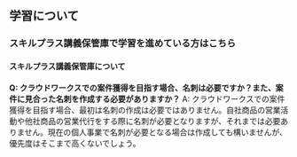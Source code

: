 ## 学習について
### スキルプラス講義保管庫で学習を進めている方はこちら
#### スキルプラス講義保管庫について

**Q: クラウドワークスでの案件獲得を目指す場合、名刺は必要ですか？また、案件に見合った名刺を作成する必要がありますか？**
A: クラウドワークスでの案件獲得を目指す場合、最初は名刺の作成は必要ではありません。自社商品の営業活動や他社商品の営業代行をする際に名刺が必要となりますが、それまでは必要ありません。現在の個人事業で名刺が必要となる場合は作成しても構いませんが、優先度はそこまで高くないでしょう。
